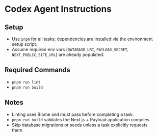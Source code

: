 # Codex Agent Instructions

## Setup
- Use `pnpm` for all tasks; dependencies are installed via the environment setup script.
- Assume required env vars (`DATABASE_URI`, `PAYLOAD_SECRET`, `NEXT_PUBLIC_SITE_URL`) are already populated.

## Required Commands
- `pnpm run lint`
- `pnpm run build`

## Notes
- Linting uses Biome and must pass before completing a task.
- `pnpm run build` validates the Next.js + Payload application compiles.
- Skip database migrations or seeds unless a task explicitly requests them.
